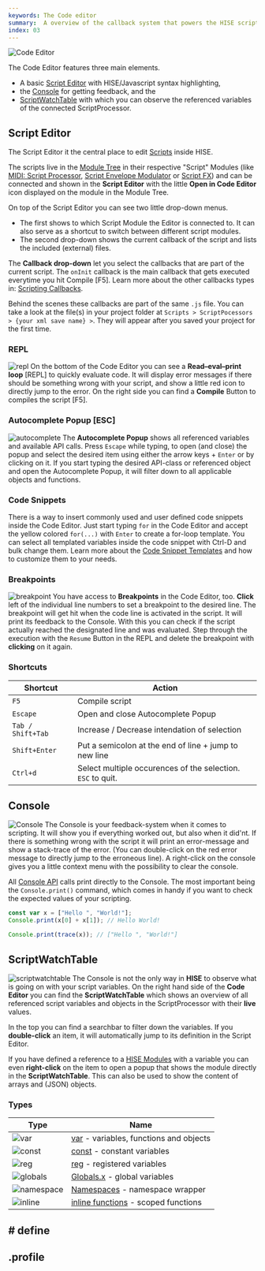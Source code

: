 ```yaml
---
keywords: The Code editor
summary:  A overview of the callback system that powers the HISE scripting engine
index: 03
---
```


![Code Editor](images/custom/code-editor.png)

The Code Editor features three main elements. 
- A basic [Script Editor](/working-with-hise/hise-interface/code-editor#script-editor) with HISE/Javascript syntax highlighting, 
- the [Console](/working-with-hise/hise-interface/code-editor#console) for getting feedback, and the 
- [ScriptWatchTable](/working-with-hise/hise-interface/code-editor#scriptwatchtable) with which you can observe the referenced variables of the connected ScriptProcessor.

## Script Editor

The Script Editor it the central place to edit [Scripts](/scripting) inside HISE. 

The scripts live in the [Module Tree](/hise-modules) in their respective "Script" Modules (like [MIDI: Script Processor](/hise-modules/midi-processors/list/scriptprocessor), [Script Envelope Modulator](/hise-modules/modulators/envelopes/list/scriptenvelopemodulator) or [Script FX](/hise-modules/effects/list/scriptfx)) and can be connected and shown in the **Script Editor** with the little **Open in Code Editor** icon displayed on the module in the Module Tree.

On top of the Script Editor you can see two little drop-down menus. 
- The first shows to which Script Module the Editor is connected to. It can also serve as a shortcut to switch between different script modules. 
- The second drop-down shows the current callback of the script and lists the included (external) files.

The **Callback drop-down** let you select the callbacks that are part of the current script. The `onInit` callback is the main callback that gets executed everytime you hit Compile [F5]. Learn more about the other callbacks types in: [Scripting Callbacks](/hise-modules/midi-processors/list/scriptprocessor#callbacks).

Behind the scenes these callbacks are part of the same `.js` file. You can take a look at the file(s) in your project folder at `Scripts > ScriptPocessors > {your xml save name} >`. They will appear after you saved your project for the first time. 


### REPL
![repl](images/custom/repl.png)
On the bottom of the Code Editor you can see a **Read–eval–print loop** [REPL] to quickly evaluate code. It will display error messages if there should be something wrong with your script, and show a little red icon to directly jump to the error. On the right side you can find a **Compile** Button to compiles the script [F5]. 

### Autocomplete Popup [ESC]
![autocomplete](images/custom/autocomplete.png)
The **Autocomplete Popup** shows all referenced variables and available API calls. Press `Escape` while typing, to open (and close) the popup and select the desired item using either the arrow keys + `Enter` or by clicking on it. If you start typing the desired API-class or referenced object and open the Autocomplete Popup, it will filter down to all applicable objects and functions.

### Code Snippets
There is a way to insert commonly used and user defined code snippets inside the Code Editor. 
Just start typing `for` in the Code Editor and accept the yellow colored `for(...)` with `Enter` to create a for-loop template. You can select all templated variables inside the code snippet with Ctrl-D and bulk change them. Learn more about the [Code Snippet Templates](/glossary/code_snippets) and how to customize them to your needs. 


### Breakpoints
![breakpoint](images/custom/breakpoint.png)
You have access to **Breakpoints** in the Code Editor, too. **Click** left of the individual line numbers to set a breakpoint to the desired line. The breakpoint will get hit when the code line is activated in the script. It will print its feedback to the Console. With this you can check if the script actually reached the designated line and was evaluated. Step through the execution with the `Resume` Button in the REPL and delete the breakpoint with **clicking** on it again.  


### Shortcuts
| Shortcut | Action |
| -- | ------ |
| `F5` | Compile script |
| `Escape` | Open and close Autocomplete Popup |
| `Tab / Shift+Tab` | Increase / Decrease intendation of selection |
| `Shift+Enter` | Put a semicolon at the end of line + jump to new line |
| `Ctrl+d` | Select multiple occurences of the selection. `ESC` to quit. |  


## Console
![Console](images/custom/console.png)
The Console is your feedback-system when it comes to scripting. It will show you if everything worked out, but also when it did'nt. If there is something wrong with the script it will print an error-message and show a stack-trace of the error. (You can double-click on the red error message to directly jump to the erroneous line). A right-click on the console gives you a little context menu with the possibility to clear the console.

All [Console API](/scripting/scripting-api/console) calls print directly to the Console. The most important being the `Console.print()` command, which comes in handy if you want to check the expected values of your scripting. 

```javascript
const var x = ["Hello ", "World!"];
Console.print(x[0] + x[1]); // Hello World!

Console.print(trace(x)); // ["Hello ", "World!"]

```

## ScriptWatchTable
![scriptwatchtable](images/custom/scriptwatchtable.png)
The Console is not the only way in **HISE** to observe what is going on with your script variables. On the right hand side of the **Code Editor** you can find the **ScriptWatchTable** which shows an overview of all referenced script variables and objects in the ScriptProcessor with their **live** values.

In the top you can find a searchbar to filter down the variables. If you **double-click** an item, it will automatically jump to its definition in the Script Editor.

If you have defined a reference to a [HISE Modules](/hise-modules) with a variable you can even **right-click** on the item to open a popup that shows the module directly in the **ScriptWatchTable**. This can also be used to show the content of arrays and (JSON) objects.

### Types 
| Type | Name |
| - | ------ |
| ![var](images/custom/var.png)  | [var](/scripting/scripting-in-hise/javascript#variables) - variables, functions and objects |
| ![const](images/custom/const.png) | [const](/scripting/scripting-in-hise/additions-in-hise#const-variables) - constant variables |
| ![reg](images/custom/reg.png) | [reg](/scripting/scripting-in-hise/additions-in-hise#reg-variables) - registered variables |
| ![globals](images/custom/globals.png) | [Globals.x](/scripting/scripting-in-hise/additions-in-hise#globals.x-variables) - global variables |
| ![namespace](images/custom/namespace.png) | [Namespaces](/scripting/scripting-in-hise/additions-in-hise#namespaces) - namespace wrapper  |
| ![inline](images/custom/inline.png) | [inline functions](/scripting/scripting-in-hise/additions-in-hise#inline-functions) - scoped functions |


## # define

## .profile


